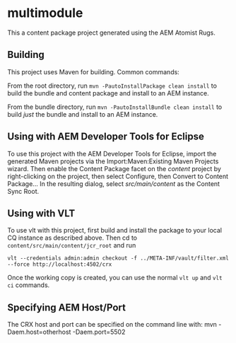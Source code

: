 # multimodule

This a content package project generated using the AEM Atomist Rugs.

## Building

This project uses Maven for building. Common commands:

From the root directory, run ``mvn -PautoInstallPackage clean install`` to build the bundle and content package and install to an AEM instance.

From the bundle directory, run ``mvn -PautoInstallBundle clean install`` to build *just* the bundle and install to an AEM instance.

## Using with AEM Developer Tools for Eclipse

To use this project with the AEM Developer Tools for Eclipse, import the generated Maven projects via the Import:Maven:Existing Maven Projects wizard. Then enable the Content Package facet on the _content_ project by right-clicking on the project, then select Configure, then Convert to Content Package... In the resulting dialog, select _src/main/content_ as the Content Sync Root.

## Using with VLT

To use vlt with this project, first build and install the package to your local CQ instance as described above. Then cd to `content/src/main/content/jcr_root` and run

    vlt --credentials admin:admin checkout -f ../META-INF/vault/filter.xml --force http://localhost:4502/crx

Once the working copy is created, you can use the normal ``vlt up`` and ``vlt ci`` commands.

## Specifying AEM Host/Port

The CRX host and port can be specified on the command line with:
mvn -Daem.host=otherhost -Daem.port=5502 <goals>

